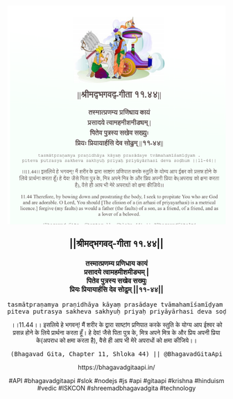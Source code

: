 <img src="../../asset/BG_11_44.png"/>
<center><h2>||श्रीमद्‍भगवद्‍-गीता ११.४४||</h2>
<h3>तस्मात्प्रणम्य प्रणिधाय कायं<br/>प्रसादये त्वामहमीशमीड्यम् |<br/>पितेव पुत्रस्य सखेव सख्युः<br/>प्रियः प्रियायार्हसि देव सोढुम् ||११-४४||</h3>
<pre>tasmātpraṇamya praṇidhāya kāyaṃ prasādaye tvāmahamīśamīḍyam .<br/>piteva putrasya sakheva sakhyuḥ priyaḥ priyāyārhasi deva soḍhum ||11-44||</pre>
<p>।।11.44।। इसलिये हे भगवन्! मैं शरीर के द्वारा साष्टांग प्रणिपात करके स्तुति के योग्य आप ईश्वर को प्रसन्न होने के लिये प्रार्थना करता हूँ। हे देव! जैसे पिता पुत्र के, मित्र अपने मित्र के और प्रिय अपनी प्रिया के(अपराध को क्षमा करता है), वैसे ही आप भी मेरे अपराधों को क्षमा कीजिये।।</p>
<pre>(Bhagavad Gita, Chapter 11, Shloka 44) || @BhagavadGitaApi</pre><p>https://bhagavadgitaapi.in/</p><p>#API #bhagavadgitaapi #slok #nodejs #js #api #gitaapi #krishna #hinduism #vedic #ISKCON #shreemadbhagavadgita #technology</p></center>